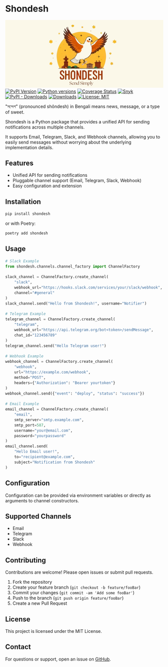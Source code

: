 # Shondesh

![Shondesh Logo](assets/shondesh.png)
[![PyPI Version](https://img.shields.io/pypi/v/shondesh.svg)](https://pypi.org/project/shondesh/)
[![Python versions](https://img.shields.io/pypi/pyversions/shondesh.svg)](https://pypi.org/project/shondesh/)
[![Coverage Status](https://codecov.io/gh/rakibulhaq/shondesh/branch/main/graph/badge.svg)](https://codecov.io/gh/rakibulhaq/shondesh)
[![Snyk](https://snyk.io/test/github/rakibulhaq/shondesh/badge.svg)](https://snyk.io/test/github/rakibulhaq/shondesh)
[![PyPI - Downloads](https://img.shields.io/pypi/dm/shondesh.svg?label=PyPI%20downloads)](https://pypistats.org/packages/shondesh)
[![Downloads](https://pepy.tech/badge/shondesh)](https://pepy.tech/project/shondesh)
[![License: MIT](https://img.shields.io/badge/License-MIT-green.svg)](https://opensource.org/licenses/MIT)

"সন্দেশ" (pronounced shôndesh) in Bengali means news, message, or a type of sweet.

Shondesh is a Python package that provides a unified API for sending notifications across multiple channels. 

It supports Email, Telegram, Slack, and Webhook channels, allowing you to easily send messages without worrying about the underlying implementation details.

## Features

- Unified API for sending notifications  
- Pluggable channel support \(Email, Telegram, Slack, Webhook\)  
- Easy configuration and extension  

## Installation

```bash
pip install shondesh
```

or with Poetry:

```bash
poetry add shondesh
```

## Usage

```python
# Slack Example
from shondesh.channels.channel_factory import ChannelFactory

slack_channel = ChannelFactory.create_channel(
    "slack",
    webhook_url="https://hooks.slack.com/services/your/slack/webhook",
    channel="#general"
)
slack_channel.send("Hello from Shondesh!", username="Notifier")

# Telegram Example
telegram_channel = ChannelFactory.create_channel(
    "telegram",
    webhook_url="https://api.telegram.org/bot<token>/sendMessage",
    chat_id="123456789"
)
telegram_channel.send("Hello Telegram user!")

# Webhook Example
webhook_channel = ChannelFactory.create_channel(
    "webhook",
    url="https://example.com/webhook",
    method="POST",
    headers={"Authorization": "Bearer yourtoken"}
)
webhook_channel.send({"event": "deploy", "status": "success"})

# Email Example
email_channel = ChannelFactory.create_channel(
    "email",
    smtp_server="smtp.example.com",
    smtp_port=587,
    username="your@email.com",
    password="yourpassword"
)
email_channel.send(
    "Hello Email user!",
    to="recipient@example.com",
    subject="Notification from Shondesh"
)
```

## Configuration

Configuration can be provided via environment variables or directly as arguments to channel constructors.

## Supported Channels

- Email  
- Telegram  
- Slack  
- Webhook  

## Contributing

Contributions are welcome! Please open issues or submit pull requests.

1. Fork the repository  
2. Create your feature branch \(`git checkout -b feature/fooBar`\)  
3. Commit your changes \(`git commit -am 'Add some fooBar'`\)  
4. Push to the branch \(`git push origin feature/fooBar`\)  
5. Create a new Pull Request  

## License

This project is licensed under the MIT License.

## Contact

For questions or support, open an issue on [GitHub](https://github.com/rakibulhaq/shondesh).